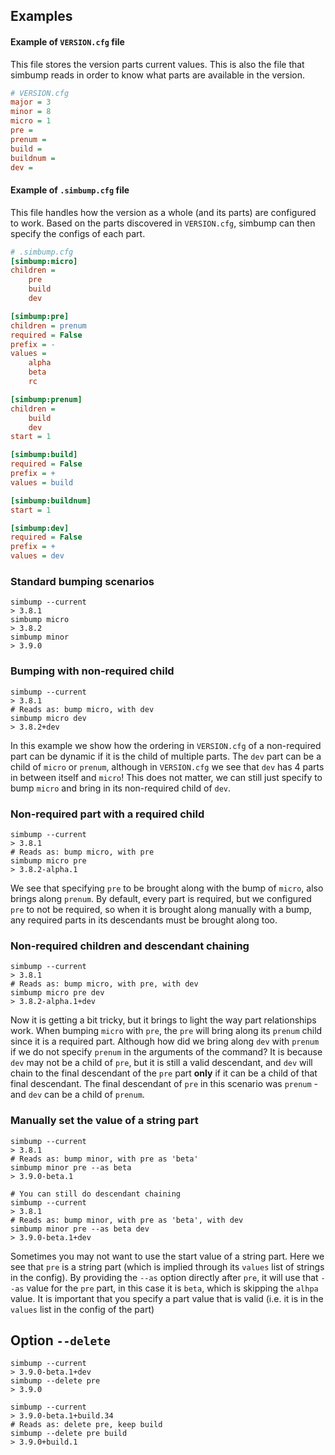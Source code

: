 ## Examples
#### Example of `VERSION.cfg` file
This file stores the version parts current values. This is also the file
that simbump reads in order to know what parts are available in the
version.
```ini
# VERSION.cfg
major = 3
minor = 8
micro = 1
pre = 
prenum = 
build = 
buildnum = 
dev = 
```

#### Example of `.simbump.cfg` file
This file handles how the version as a whole (and its parts) are 
configured to work. Based on the parts discovered in `VERSION.cfg`,
simbump can then specify the configs of each part.

```ini
# .simbump.cfg
[simbump:micro]
children =
    pre
    build
    dev

[simbump:pre]
children = prenum
required = False
prefix = -
values = 
    alpha
    beta
    rc

[simbump:prenum]
children = 
    build
    dev
start = 1

[simbump:build]
required = False
prefix = +
values = build

[simbump:buildnum]
start = 1

[simbump:dev]
required = False
prefix = +
values = dev
```

### Standard bumping scenarios
```shell
simbump --current
> 3.8.1
simbump micro
> 3.8.2
simbump minor
> 3.9.0
```

### Bumping with non-required child
```shell
simbump --current
> 3.8.1
# Reads as: bump micro, with dev
simbump micro dev
> 3.8.2+dev
```

In this example we show how the ordering in `VERSION.cfg` of a
non-required part can be dynamic if it is the child of multiple parts.
The `dev` part can be a child of `micro` or `prenum`, although in
`VERSION.cfg` we see that `dev` has 4 parts in between itself and
`micro`! This does not matter, we can still just specify to bump `micro`
and bring in its non-required child of `dev`.

### Non-required part with a required child
```shell
simbump --current
> 3.8.1
# Reads as: bump micro, with pre
simbump micro pre
> 3.8.2-alpha.1
```

We see that specifying `pre` to be brought along with the bump of
`micro`, also brings along `prenum`. By default, every part is required,
but we configured `pre` to not be required, so when it is brought along
manually with a bump, any required parts in its descendants must be
brought along too.

### Non-required children and descendant chaining
```shell
simbump --current
> 3.8.1
# Reads as: bump micro, with pre, with dev
simbump micro pre dev
> 3.8.2-alpha.1+dev
```

Now it is getting a bit tricky, but it brings to light
the way part relationships work. When bumping `micro` with `pre`, the
`pre` will bring along its `prenum` child since it is a
required part. Although how did we bring along `dev` with
`prenum` if we do not specify `prenum` in the arguments of the command?
It is because `dev` may not be a child of `pre`, but it is still a
valid descendant, and `dev` will chain to the final descendant of the
`pre` part **only** if it can be a child of that final descendant. The
final descendant of `pre` in this scenario was `prenum` - and `dev`
can be a child of `prenum`.

### Manually set the value of a string part
```shell
simbump --current
> 3.8.1
# Reads as: bump minor, with pre as 'beta'
simbump minor pre --as beta
> 3.9.0-beta.1
```

```shell
# You can still do descendant chaining
simbump --current
> 3.8.1
# Reads as: bump minor, with pre as 'beta', with dev
simbump minor pre --as beta dev
> 3.9.0-beta.1+dev
```

Sometimes you may not want to use the start value of a string part. Here
we see that `pre` is a string part (which is implied through its 
`values` list of strings in the config). By providing the `--as`
option directly after `pre`, it will use that `--as` value for the `pre`
part, in this case it is `beta`, which is skipping the
`alhpa` value. It is important that you specify a part value that is
valid (i.e. it is in the `values` list in the config of the part)

## Option `--delete`
```shell
simbump --current
> 3.9.0-beta.1+dev
simbump --delete pre
> 3.9.0
```

```shell
simbump --current
> 3.9.0-beta.1+build.34
# Reads as: delete pre, keep build
simbump --delete pre build
> 3.9.0+build.1
```